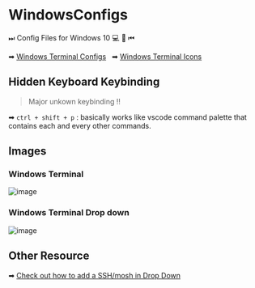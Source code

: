# WindowsConfigs
⏭ Config Files for Windows 10 💻 🖤 ⏮

➡ [Windows Terminal Configs](./configs/settings.json)
&nbsp;
➡ [Windows Terminal Icons](./TerminalIcons)

## Hidden Keyboard Keybinding

> Major unkown keybinding !!

➡ `ctrl + shift + p` : basically works like vscode command palette that contains each and every other commands.

## Images

### Windows Terminal

![image](https://user-images.githubusercontent.com/29776892/106402010-91ae5680-6438-11eb-82a9-0d0b33e768a1.png)

### Windows Terminal Drop down

![image](https://user-images.githubusercontent.com/29776892/106402057-c0c4c800-6438-11eb-8ced-fca3101c7c65.png)


## Other Resource

➡ [Check out how to add a SSH/mosh in Drop Down](https://gist.github.com/iAmG-r00t/31137842e8923e6fdedff9a460401243)

